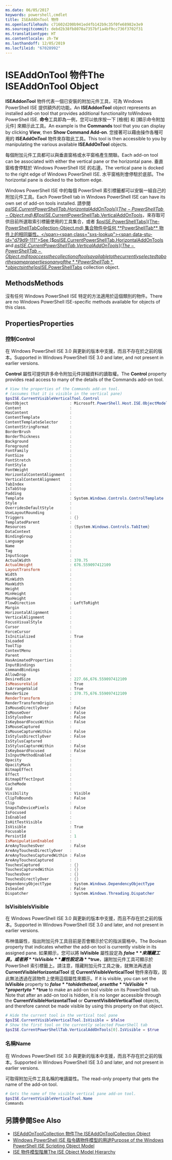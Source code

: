 ```yaml
---
ms.date: 06/05/2017
keywords: powershell,cmdlet
title: ISEAddOnTool 物件
ms.openlocfilehash: c71602d200b941ed4fb142b9c35f0fe68982e3e9
ms.sourcegitcommit: debd2b38fb8070a7357bf1a4bf9cc736f3702f31
ms.translationtype: HT
ms.contentlocale: zh-TW
ms.lasthandoff: 12/05/2019
ms.locfileid: "67028992"
---
```

# <a name="the-iseaddontool-object"></a><span data-ttu-id="d79d9-103">ISEAddOnTool 物件</span><span class="sxs-lookup"><span data-stu-id="d79d9-103">The ISEAddOnTool Object</span></span>

<span data-ttu-id="d79d9-104">**ISEAddonTool** 物件代表一個已安裝的附加元件工具，可為 Windows PowerShell ISE 提供額外的功能。</span><span class="sxs-lookup"><span data-stu-id="d79d9-104">An **ISEAddonTool** object represents an installed add-on tool that provides additional functionality toWindows PowerShell ISE.</span></span> <span data-ttu-id="d79d9-105">**命令**工具即為一例，您可以依序按一下 [檢視]  和 [顯示命令附加元件]  來顯示此工具。</span><span class="sxs-lookup"><span data-stu-id="d79d9-105">An example is the **Commands** tool that you can display by clicking **View**, then **Show Command Add-on**.</span></span> <span data-ttu-id="d79d9-106">您接著可以藉由操作各種可用的 **ISEAddOnTool** 物件來存取此工具。</span><span class="sxs-lookup"><span data-stu-id="d79d9-106">This tool is then accessible to you by manipulating the various available **ISEAddOnTool** objects.</span></span>

<span data-ttu-id="d79d9-107">每個附加元件工具都可以與垂直窗格或水平窗格產生關聯。</span><span class="sxs-lookup"><span data-stu-id="d79d9-107">Each add-on tool can be associated with either the vertical pane or the horizontal pane.</span></span> <span data-ttu-id="d79d9-108">垂直窗格會停駐於 Windows PowerShell ISE 的右邊。</span><span class="sxs-lookup"><span data-stu-id="d79d9-108">The vertical pane is docked to the right edge of Windows PowerShell ISE.</span></span> <span data-ttu-id="d79d9-109">水平窗格則會停駐於底部。</span><span class="sxs-lookup"><span data-stu-id="d79d9-109">The horizontal pane is docked to the bottom edge.</span></span>

<span data-ttu-id="d79d9-110">Windows PowerShell ISE 中的每個 PowerShell 索引標籤都可以安裝一組自己的附加元件工具。</span><span class="sxs-lookup"><span data-stu-id="d79d9-110">Each PowerShell tab in Windows PowerShell ISE can have its own set of add-on tools installed.</span></span> <span data-ttu-id="d79d9-111">請參閱 [$psISE.CurrentPowerShellTab.HorizontalAddOnTools](The-PowerShellTab-Object.md) 和 [$psISE.CurrentPowerShellTab.VerticalAddOnTools](The-PowerShellTab-Object.md)，來存取可供目前所選取索引標籤使用的工具集合，或者 [$psISE.PowerShellTabs](The-PowerShellTabCollection-Object.md) 集合物件中任何 **PowerShellTab** 物件上的相同屬性。</span><span class="sxs-lookup"><span data-stu-id="d79d9-111">See [$psISE.CurrentPowerShellTab.HorizontalAddOnTools](The-PowerShellTab-Object.md) and [$psISE.CurrentPowerShellTab.VerticalAddOnTools](The-PowerShellTab-Object.md) to access the collection of tools available to the currently selected tab or the same properties on any of the **PowerShellTab** objects in the [$psISE.PowerShellTabs](The-PowerShellTabCollection-Object.md) collection object.</span></span>

## <a name="methods"></a><span data-ttu-id="d79d9-112">Methods</span><span class="sxs-lookup"><span data-stu-id="d79d9-112">Methods</span></span>

<span data-ttu-id="d79d9-113">沒有任何 Windows PowerShell ISE 特定的方法適用於這個類別的物件。</span><span class="sxs-lookup"><span data-stu-id="d79d9-113">There are no Windows PowerShell ISE-specific methods available for objects of this class.</span></span>

## <a name="properties"></a><span data-ttu-id="d79d9-114">Properties</span><span class="sxs-lookup"><span data-stu-id="d79d9-114">Properties</span></span>

### <a name="control"></a><span data-ttu-id="d79d9-115">控制</span><span class="sxs-lookup"><span data-stu-id="d79d9-115">Control</span></span>

<span data-ttu-id="d79d9-116">在 Windows PowerShell ISE 3.0 與更新的版本中支援，而且不存在於之前的版本。</span><span class="sxs-lookup"><span data-stu-id="d79d9-116">Supported in Windows PowerShell ISE 3.0 and later, and not present in earlier versions.</span></span>

<span data-ttu-id="d79d9-117">**Control** 屬性可提供許多命令附加元件詳細資料的讀取權。</span><span class="sxs-lookup"><span data-stu-id="d79d9-117">The **Control** property provides read access to many of the details of the Commands add-on tool.</span></span>

```powershell
# View the properties of the Commands add-on tool.
# (assumes that it is visible in the vertical pane)
$psISE.CurrentVisibleVerticalTool.Control
HostObject                  : Microsoft.PowerShell.Host.ISE.ObjectModelRoot
Content                     :
HasContent                  :
ContentTemplate             :
ContentTemplateSelector     :
ContentStringFormat         :
BorderBrush                 :
BorderThickness             :
Background                  :
Foreground                  :
FontFamily                  :
FontSize                    :
FontStretch                 :
FontStyle                   :
FontWeight                  :
HorizontalContentAlignment  :
VerticalContentAlignment    :
TabIndex                    :
IsTabStop                   :
Padding                     :
Template                    : System.Windows.Controls.ControlTemplate
Style                       :
OverridesDefaultStyle       :
UseLayoutRounding           :
Triggers                    : {}
TemplatedParent             :
Resources                   : {System.Windows.Controls.TabItem}
DataContext                 :
BindingGroup                :
Language                    :
Name                        :
Tag                         :
InputScope                  :
ActualWidth                 : 370.75
ActualHeight                : 676.559097412109
LayoutTransform             :
Width                       :
MinWidth                    :
MaxWidth                    :
Height                      :
MinHeight                   :
MaxHeight                   :
FlowDirection               : LeftToRight
Margin                      :
HorizontalAlignment         :
VerticalAlignment           :
FocusVisualStyle            :
Cursor                      :
ForceCursor                 :
IsInitialized               : True
IsLoaded                    :
ToolTip                     :
ContextMenu                 :
Parent                      :
HasAnimatedProperties       :
InputBindings               :
CommandBindings             :
AllowDrop                   :
DesiredSize                 : 227.66,676.559097412109
IsMeasureValid              : True
IsArrangeValid              : True
RenderSize                  : 370.75,676.559097412109
RenderTransform             :
RenderTransformOrigin       :
IsMouseDirectlyOver         : False
IsMouseOver                 : False
IsStylusOver                : False
IsKeyboardFocusWithin       : False
IsMouseCaptured             :
IsMouseCaptureWithin        : False
IsStylusDirectlyOver        : False
IsStylusCaptured            :
IsStylusCaptureWithin       : False
IsKeyboardFocused           : False
IsInputMethodEnabled        :
Opacity                     :
OpacityMask                 :
BitmapEffect                :
Effect                      :
BitmapEffectInput           :
CacheMode                   :
Uid                         :
Visibility                  : Visible
ClipToBounds                : False
Clip                        :
SnapsToDevicePixels         : False
IsFocused                   :
IsEnabled                   :
IsHitTestVisible            :
IsVisible                   : True
Focusable                   :
PersistId                   : 1
IsManipulationEnabled       :
AreAnyTouchesOver           : False
AreAnyTouchesDirectlyOver   :
AreAnyTouchesCapturedWithin : False
AreAnyTouchesCaptured       :
TouchesCaptured             : {}
TouchesCapturedWithin       : {}
TouchesOver                 : {}
TouchesDirectlyOver         : {}
DependencyObjectType        : System.Windows.DependencyObjectType
IsSealed                    : False
Dispatcher                  : System.Windows.Threading.Dispatcher
```

### <a name="isvisible"></a><span data-ttu-id="d79d9-118">IsVisible</span><span class="sxs-lookup"><span data-stu-id="d79d9-118">IsVisible</span></span>

<span data-ttu-id="d79d9-119">在 Windows PowerShell ISE 3.0 與更新的版本中支援，而且不存在於之前的版本。</span><span class="sxs-lookup"><span data-stu-id="d79d9-119">Supported in Windows PowerShell ISE 3.0 and later, and not present in earlier versions.</span></span>

<span data-ttu-id="d79d9-120">布林值屬性，指出附加元件工具目前是否會顯示於它的指派窗格中。</span><span class="sxs-lookup"><span data-stu-id="d79d9-120">The Boolean property that indicates whether the add-on tool is currently visible in its assigned pane.</span></span> <span data-ttu-id="d79d9-121">如果顯示，您可以將 **IsVisible** 屬性設定為 **$false** 來隱藏工具，或者將 **IsVisible** 屬性設定為 **$true**，讓附加元件工具可顯示於 PowerShell 索引標籤上。請注意，隱藏附加元件工具之後，就無法再透過 **CurrentVisibleHorizontalTool** 或 **CurrentVisibleVerticalTool** 物件來存取，因此無法透過在該物件上使用這個屬性來顯示。</span><span class="sxs-lookup"><span data-stu-id="d79d9-121">If it is visible, you can set the **IsVisible** property to **$false** to hide the tool, or set the **IsVisible** property to **$true** to make an add-on tool visible on its PowerShell tab. Note that after an add-on tool is hidden, it is no longer accessible through the **CurrentVisibleHorizontalTool** or **CurrentVisibleVerticalTool** objects, and therefore cannot be made visible by using this property on that object.</span></span>

```powershell
# Hide the current tool in the vertical tool pane
$psISE.CurrentVisibleVerticalTool.IsVisible = $false
# Show the first tool on the currently selected PowerShell tab
$psISE.CurrentPowerShellTab.VerticalAddOnTools[0].IsVisible = $true
```

### <a name="name"></a><span data-ttu-id="d79d9-122">名稱</span><span class="sxs-lookup"><span data-stu-id="d79d9-122">Name</span></span>

<span data-ttu-id="d79d9-123">在 Windows PowerShell ISE 3.0 與更新的版本中支援，而且不存在於之前的版本。</span><span class="sxs-lookup"><span data-stu-id="d79d9-123">Supported in Windows PowerShell ISE 3.0 and later, and not present in earlier versions.</span></span>

<span data-ttu-id="d79d9-124">可取得附加元件工具名稱的唯讀屬性。</span><span class="sxs-lookup"><span data-stu-id="d79d9-124">The read-only property that gets the name of the add-on tool.</span></span>

```powershell
# Gets the name of the visible vertical pane add-on tool.
$psISE.CurrentVisibleVerticalTool.Name
Commands
```

## <a name="see-also"></a><span data-ttu-id="d79d9-125">另請參閱</span><span class="sxs-lookup"><span data-stu-id="d79d9-125">See Also</span></span>

- [<span data-ttu-id="d79d9-126">ISEAddOnToolCollection 物件</span><span class="sxs-lookup"><span data-stu-id="d79d9-126">The ISEAddOnToolCollection Object</span></span>](The-ISEAddOnToolCollection-Object.md)
- [<span data-ttu-id="d79d9-127">Windows PowerShell ISE 指令碼物件模型的用途</span><span class="sxs-lookup"><span data-stu-id="d79d9-127">Purpose of the Windows PowerShell ISE Scripting Object Model</span></span>](Purpose-of-the-Windows-PowerShell-ISE-Scripting-Object-Model.md)
- [<span data-ttu-id="d79d9-128">ISE 物件模型階層</span><span class="sxs-lookup"><span data-stu-id="d79d9-128">The ISE Object Model Hierarchy</span></span>](The-ISE-Object-Model-Hierarchy.md)
